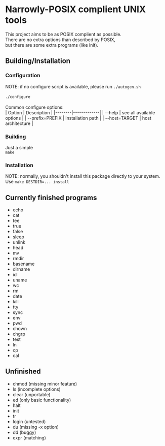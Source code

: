 # Narrowly-POSIX complient UNIX tools
This project aims to be as POSIX complient as possible.<br>
There are no extra options than described by POSIX,<br>
but there are some extra programs (like init).

## Building/Installation
### Configuration
NOTE: if no configure script is available, please run
<code>./autogen.sh</code><br><br>
<code>./configure</code><br><br>
Common configure options:<br>
| Option | Description |
|--------|-------------|
| --help | see all available options |
| --prefix=PREFIX  | installation path |
| --host=TARGET | host architecture |

### Building
Just a simple<br>
<code>make</code>

### Installation
NOTE: normally, you shouldn't install this package directly to your system.<br>
Use <code>make DESTDIR=... install</code>

## Currently finished programs
- echo
- cat
- tee
- true
- false
- sleep
- unlink
- head
- mv
- rmdir
- basename
- dirname
- id
- uname
- wc
- rm
- date
- kill
- tty
- sync
- env
- pwd
- chown
- chgrp
- test
- ln
- cp
- cal

## Unfinished
- chmod (missing minor feature)
- ls (incomplete options)
- clear (unportable)
- ed (only basic functionality)
- halt
- init
- tr
- login (untested)
- du (missing -x option)
- dd (buggy)
- expr (matching)
